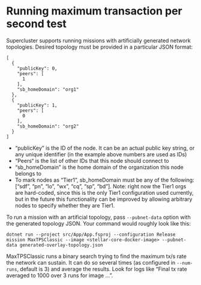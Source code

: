 # Running maximum transaction per second test

Supercluster supports running missions with artificially generated network topologies. Desired topology must be provided in a particular JSON format:
```
[
  {
    "publicKey": 0,
    "peers": [
      1
    ],
    "sb_homeDomain": "org1"
  },
  {
    "publicKey": 1,
    "peers": [
      0
    ],
    "sb_homeDomain": "org2"
  }
]
```
- “publicKey” is the ID of the node. It can be an actual public key string, or any unique identifier (in the example above numbers are used as IDs)
- “Peers“ is the list of other IDs that this node should connect to
- “sb_homeDomain” is the home domain of the organization this node belongs to
- To mark nodes as “Tier1”, sb_homeDomain must be any of the following: [“sdf”, “pn”, “lo”, “wx”, “cq”, “sp”, “bd”]. Note: right now the Tier1 orgs are hard-coded, since this is the only Tier1 configuration used currently, but in the future this functionality can be improved by allowing arbitrary nodes to specify whether they are Tier1.

To run a mission with an artificial topology, pass `--pubnet-data` option with the generated topology JSON. Your command would roughly look like this:

`dotnet run --project src/App/App.fsproj --configuration Release mission MaxTPSClassic --image <stellar-core-docker-image> --pubnet-data generated-overlay-topology.json`

MaxTPSClassic runs a binary search trying to find the maximum tx/s rate the network can sustain. It can do so several times (as configured in `--num-runs`, default is 3) and average the results. Look for logs like “Final tx rate averaged to 1000 over 3 runs for image …”.
